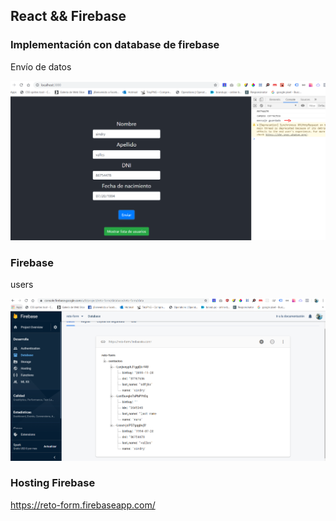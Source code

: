 ## React && Firebase 	

### Implementación con database de firebase

Envío de datos

![img](src/img/captura1.PNG)

### Firebase

users

![img](src/img/captura2.PNG)

### Hosting Firebase
https://reto-form.firebaseapp.com/